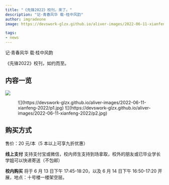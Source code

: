 ```yaml
---
title: "《先锋2022》校刊，来了。"
description: "记·青春风华 载·桂中风韵"
author: imgradeone
image: https://devswork-glzx.github.io/aliver-images/2022-06-11-xianfeng-2022/pic.jpg

tags:
- news
---
```


记·青春风华 载·桂中风韵

《先锋2022》校刊，如约而至。

## 内容一览

![](https://devswork-glzx.github.io/aliver-images/2022-06-11-xianfeng-2022/pic.jpg)

<figure class="half" markdown="1">
![](https://devswork-glzx.github.io/aliver-images/2022-06-11-xianfeng-2022/p1.jpg)
![](https://devswork-glzx.github.io/aliver-images/2022-06-11-xianfeng-2022/p2.jpg)
</figure>

## 购买方式

售价：20 元/本（5 本以上可享九折优惠）

**线上支付** 支持支付宝或微信，校内师生支持到场拿取，校外的朋友或已毕业学长学姐可以快递寄送（不包邮）

**校内购买** 将于 6 月 13 日下午 17:45-18:20，以及 6 月 14 日下午 16:50-17:20 开展，地点：十号楼一楼架空层。

